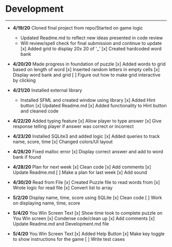 # Development

---
- **4/19/20** Cloned final project from repo/Started on game logic
   - Updated Readme.md to reflect new ideas presented in code review
   - Will review/spell check for final submission and continue to update
   [x] Added grid to display 20x 20 of '_'
   [x] Created hardcoded word bank
   
- **4/20/20** Made progress in foundation of puzzle
   [x] Added words to grid based on length of word
   [x] Inserted random letters in empty cells
   [x] Display word bank and grid
   [ ] Figure out how to make grid interactive by clicking

- **4/21/20** Installed external library
   - Installed SFML and created window using library
   [x] Added Hint button
   [x] Updated Readme.md
   [x] Added functionality to Hint button and cleaned code

- **4/22/20** Added typing feature
   [x] Allow player to type answer
   [x] Give response telling player if answer was correct or incorrect
   
- **4/23/20** Installed SQLite3 and added logic
   [x] Added queries to track name, score, time 
   [x] Changed colors/UI layout
   
- **4/26/20** Fixed malloc error
   [x] Display correct answer and add to word bank if found
  
- **4/28/20** Plan for next week
   [x] Clean code
   [x] Add comments
   [x] Update Readme.md
   [ ] Make a plan for last week
   [x] Add sound

   
- **4/30/20** Read from File
   [x] Created Puzzle file to read words from
   [x] Wrote logic for read file
   [x] Convert list to array
   
- **5/2/20** Display name, time, score using SQLite
   [x] Clean code
   [ ] Work on displaying name, time, score
   
- **5/4/20** You Win Screen Text
   [x] Show time took to complete puzzle on You Win screen
   [x] Condense code/clean up
   [x] Add comments
   [x] Update Readme.md and Development.md file
   
- **5/4/20** You Win Screen Text
  [x] Added Help Button
  [x] Make key toggle to show instructions for the game
  [ ] Write test cases
